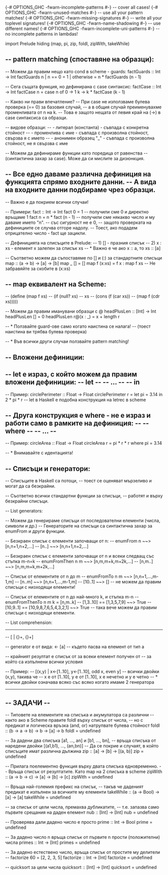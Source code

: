 {-# OPTIONS_GHC -fwarn-incomplete-patterns #-}
-- cover all cases!
{-# OPTIONS_GHC -fwarn-unused-matches #-}
-- use all your pattern matches!
{-# OPTIONS_GHC -fwarn-missing-signatures #-}
-- write all your toplevel signatures!
{-# OPTIONS_GHC -fwarn-name-shadowing #-}
-- use different names!
{-# OPTIONS_GHC -fwarn-incomplete-uni-patterns #-}
-- no incomplete patterns in lambdas!

import Prelude hiding (map, pi, zip, foldl, zipWith, takeWhile)

-- pattern matching (споставяне на образци):
--------------------------------------------
-- Можем да правим нещо като cond в scheme - guards:
factGuards :: Int -> Int
factGuards n
  | n == 0 = 1
  | otherwise = n * factGuards (n - 1)

-- Сега същата функция, но дефинирана с case синтаксис:
factCase :: Int -> Int
factCase n = case n of
           0 -> 1
           k -> k * factCase (k - 1)

-- Какво ни прави впечатление?
-- При case не използваме булева проверка (== 0) за базовия случай,
-- a в общия случай преименувахме променливата от n на k.
-- Това е защото нещата от левия край на (->) в case синтаксиса са образци.

-- видове образци:
-- - литерал (константа) - съвпада с конкретна стойност
-- - променлива с име - съвпада с произволна стойност, свързва я с името
-- - анонимен образец "_" - съвпада с произволна стойност, не я свързва с име

-- Можем да дефинираме функции като поредица от равенства
-- (синтактична захар за case). Може да си мислите за дизюнкция.

-- Все едно даваме различна дефиниция на функцията спрямо входните данни.
-- А вида на входните данни подбираме чрез образци.
--
-- Важно е да покрием всички случаи!

-- Примери:
fact :: Int -> Int
fact 0 = 1 -- получили сме 0 и директно връщаме 1
fact n = n * fact (n - 1)
-- получили сме някакво число и му даваме името "n".
-- със сигурност не е 0,
-- защото проверката на дефинициите се случва отгоре надолу.
-- Тоест, ако подадем отрицателно число - fact ще зацикли.

-- Дефиницията на списъците в Prelude:
-- 1) [] - празния списък
-- 2) x : xs - елемент x залепен за списък xs
--  * Важно е че ако x :: a, то xs :: [a]

-- Съответно можем да съпоставяме по [] и (:) за стандартните списъци
map :: (a -> b) -> [a] -> [b]
map _ [] = []
map f (x:xs) = f x : map f xs
-- Не забравяйте за скобите в (x:xs)

-- map еквивалент на Scheme:
--
-- (define (map f xs)
--    (if (null? xs)
--      xs
--      (cons (f (car xs))
--            (map f (cdr xs)))))

-- Можем да правим иманувани образци с @
headPlusLen :: [Int] -> Int
headPlusLen [] = 0
headPlusLen r@(x : _) = x + length r


-- * Ползвайте guard-ове само когато наистина се налага!
--   (тоест наистина ви трябва булева проверка)

-- * Във всички други случаи ползвайте pattern matching!


-- Вложени дефиниции:
---------------------
-- let е израз, с който можем да правим вложени дефиниции:
-- let <def1>
--     <def2>
--      ...
--     <defn>
--  in <body>
--
-- Пример:
circlePerimeter :: Float -> Float
circlePerimeter r = let pi = 3.14
                    in 2 * pi * r
-- let в Haskell е подобна конструкция на letrec в scheme

-- Друга конструкция е where - не е израз и работи само в рамките на дефиниция:
-- <function-definition>
--    where <def1>
--          <def2>
--           ...
--          <defn>
--
-- Пример:
circleArea :: Float -> Float
circleArea r = pi * r * r
    where pi = 3.14

-- * Внимавайте с идентацията!


-- Списъци и генератори:
------------------------
-- Списъците в Haskell са потоци,
-- тоест се оценяват мързеливо и могат да са безкрайни.

-- Съответно всички стандартни функции за списъци,
-- работят и върху безкрайни списъци.


-- List generators:

-- Можем да генерираме списъци от последователни елементи (числа, символи и др.)
-- Генераторите на списъци са синтактична захар за enumFrom и други функции.

-- Безкраен списък с елементи започващи от n:
-- enumFrom n ~~> [n,n+1,n+2,...]
-- [n..]      ~~> [n,n+1,n+2,...]

-- Безкраен списък с елементи започващи от n и всеки следващ със стъпка m-n=k
-- enumFromThen n m ~~> [n,m,m+k,m+2k,...]
-- [n,m..]          ~~> [n,m,m+k,m+2k,...]

-- Списък от елементите от n до m
-- enumFromTo n m ~~> [n,n+1,...,m-1,m]
-- [n..m]         ~~> [n,n+1,...,m-1,m]
-- [10..1]        ~~> []
-- не можем да правим списъци с низходящи елементи!

-- Списък от елементите от n до най-много k, и стъпка m-n
-- enumFromThenTo n m k = [n,m..k]
-- [1,3..10] == [1,3,5,7,9]             ~~> True
-- [10,9..1] == [10,9,8,7,6,5,4,3,2,1]  ~~> True
-- така вече можем да правим списъци с низходящи елементи.

-- List comprehension:
-- -------------------
-- [<expr> | {<generator>}+, {<condition>}+]

-- generator е от вида: <pattern> <- [a]
-- където <pattern> пасва на елемент от тип a

-- крайният резултат е списък от <expr> за всеки елемент получен от <generator>
-- за който са изпълнени всички условия

-- Пример:
-- [(x,y) | x<-[1..10], y<-[1..10], odd x, even y]
-- всички двойки (x,y), такива че
-- x е от [1..10], y е от [1..10], x е нечетно и y е четно
-- * всички двойки означава всяко със всяко когато имаме 2 генератора


--------------------------------------------------------------------------------
-- ЗАДАЧИ --
------------

-- Типовете на елементите на списъка и акумулатора са различни
-- както ако в Scheme правите foldl върху списък от числа,
-- но с предикат и логическа връзка (and, or) натрупвате булева стойност
foldl :: (b -> a -> b) -> b -> [a] -> b
foldl = undefined

-- За дадени два списъка [a1, ..., an] и [b1, ..., bn],
-- връща списъка от наредени двойки [(a1,b1), ..., (an,bn)]
-- Да се покрие и случаят, в който списъците имат различна дължина
zip :: [a] -> [b] -> [(a, b)]
zip = undefined

-- Прилага поелементно функция върху двата списъка едновременно.
-- Връща списък от резултатите. Като map на 2 списъка в scheme
zipWith :: (a -> b -> c) -> [a] -> [b] -> [c]
zipWith = undefined

-- Връща най-големия префикс на списък,
-- такъв че даденият предикат е изпълнен за всичките му елементи
takeWhile :: (a -> Bool) -> [a] -> [a]
takeWhile = undefined

-- за списък от цели числа, премахва дубликатите,
-- т.е. запазва само първите срещания на даден елемент
nub :: [Int] -> [Int]
nub = undefined

-- Проверява дали дадено число е просто
prime :: Int -> Bool
prime = undefined

-- За дадено число n връща списък от първите n прости (положителни) числа
primes :: Int -> [Int]
primes = undefined

-- За дадено естествено число, връща списък от простите му делители
-- factorize 60 = [2, 2, 3, 5]
factorize :: Int -> [Int]
factorize = undefined

-- quicksort за цели числа
quicksort :: [Int] -> [Int]
quicksort = undefined